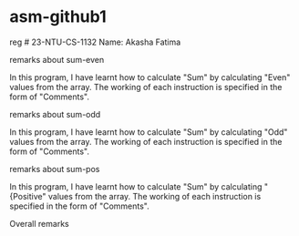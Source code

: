 # asm-github1

reg #   23-NTU-CS-1132
Name: Akasha Fatima



remarks about sum-even

In this program, I have learnt how to calculate "Sum" by calculating "Even" values from the array.
The working of each instruction is specified in the form of "Comments".



remarks about sum-odd

In this program, I have learnt how to calculate "Sum" by calculating "Odd" values from the array.
The working of each instruction is specified in the form of "Comments".

remarks about sum-pos

In this program, I have learnt how to calculate "Sum" by calculating "{Positive" values from the array.
The working of each instruction is specified in the form of "Comments".


Overall remarks